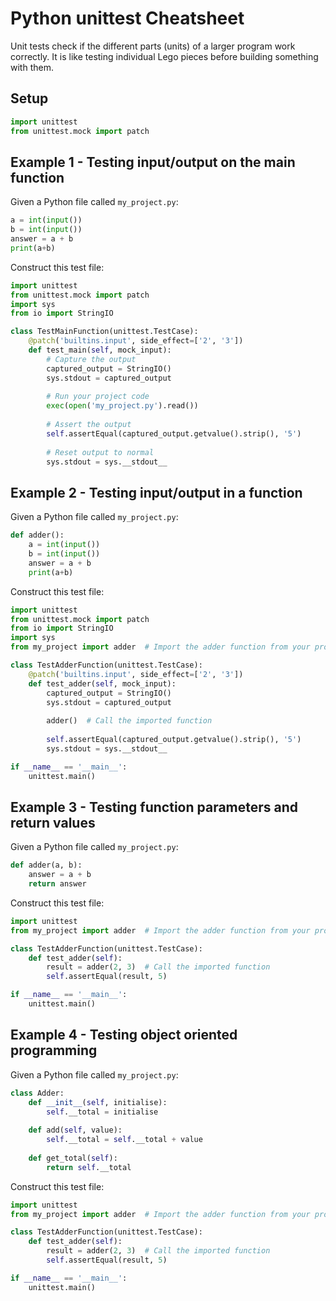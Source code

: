 # Python unittest Cheatsheet

Unit tests check if the different parts (units) of a larger program work correctly. It is like testing individual Lego pieces before building something with them.

## Setup

```python
import unittest
from unittest.mock import patch
```

## Example 1 - Testing input/output on the main function

Given a Python file called `my_project.py`:

```python
a = int(input())
b = int(input())
answer = a + b
print(a+b)
```

Construct this test file:

```python
import unittest
from unittest.mock import patch
import sys
from io import StringIO

class TestMainFunction(unittest.TestCase):
    @patch('builtins.input', side_effect=['2', '3'])
    def test_main(self, mock_input):
        # Capture the output
        captured_output = StringIO()
        sys.stdout = captured_output
        
        # Run your project code
        exec(open('my_project.py').read())
        
        # Assert the output
        self.assertEqual(captured_output.getvalue().strip(), '5')
        
        # Reset output to normal
        sys.stdout = sys.__stdout__
```

## Example 2 - Testing input/output in a function

Given a Python file called `my_project.py`:

```python
def adder():
    a = int(input())
    b = int(input())
    answer = a + b
    print(a+b)
```

Construct this test file:

```python
import unittest
from unittest.mock import patch
from io import StringIO
import sys
from my_project import adder  # Import the adder function from your project

class TestAdderFunction(unittest.TestCase):
    @patch('builtins.input', side_effect=['2', '3'])
    def test_adder(self, mock_input):
        captured_output = StringIO()
        sys.stdout = captured_output
        
        adder()  # Call the imported function
        
        self.assertEqual(captured_output.getvalue().strip(), '5')
        sys.stdout = sys.__stdout__

if __name__ == '__main__':
    unittest.main()
```

## Example 3 - Testing function parameters and return values

Given a Python file called `my_project.py`:

```python
def adder(a, b):
    answer = a + b
    return answer
```

Construct this test file:

```python
import unittest
from my_project import adder  # Import the adder function from your project

class TestAdderFunction(unittest.TestCase):
    def test_adder(self):
        result = adder(2, 3)  # Call the imported function
        self.assertEqual(result, 5)

if __name__ == '__main__':
    unittest.main()
```

## Example 4 - Testing object oriented programming

Given a Python file called `my_project.py`:

```python
class Adder:
    def __init__(self, initialise):
        self.__total = initialise
    
    def add(self, value):
        self.__total = self.__total + value
    
    def get_total(self):
        return self.__total
```

Construct this test file:

```python
import unittest
from my_project import adder  # Import the adder function from your project

class TestAdderFunction(unittest.TestCase):
    def test_adder(self):
        result = adder(2, 3)  # Call the imported function
        self.assertEqual(result, 5)

if __name__ == '__main__':
    unittest.main()
```